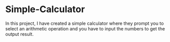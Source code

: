 # Simple-Calculator
In this project, I have created a simple calculator where they prompt you to select an arithmetic operation and you have to input the numbers to get the output result.
